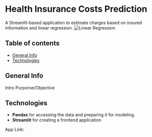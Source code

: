 # Health Insurance Costs Prediction
A Streamlit-based application to estimate charges based on insured information and linear regression. 
![Linear Regression](https://miro.medium.com/max/720/1*N1-K-A43_98pYZ27fnupDA.webp)

## Table of contents
* [General Info](#general-info)
* [Technologies](#technologies)

## General Info
Intro
Purporse/Objective

## Technologies
- **Pandas** for accessing the data and preparing it for modeling.
- **Streamlit** for creating a frontend application

App Link: